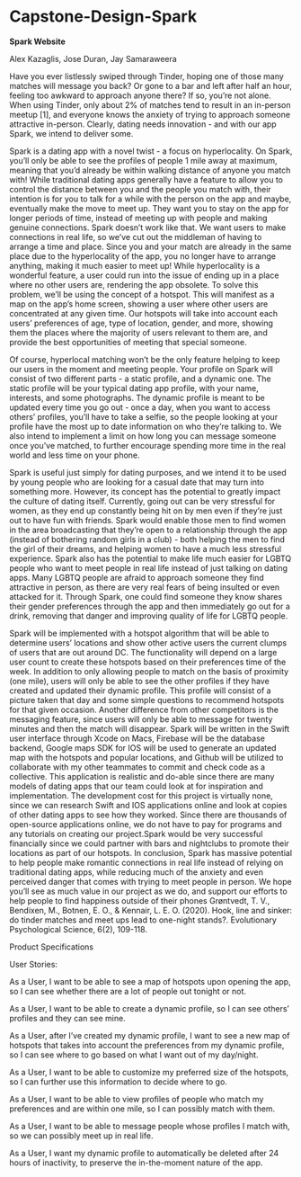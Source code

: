 # Capstone-Design-Spark

<b>Spark Website</b>

Alex Kazaglis, Jose Duran, Jay Samaraweera


Have you ever listlessly swiped through Tinder, hoping one of those many matches will message you back? Or gone to a bar and left after half an hour, feeling too awkward to approach anyone there? If so, you’re not alone. When using Tinder, only about 2% of matches tend to result in an in-person meetup [1], and everyone knows the anxiety of trying to approach someone attractive in-person. Clearly, dating needs innovation - and with our app Spark, we intend to deliver some.

Spark is a dating app with a novel twist - a focus on hyperlocality. On Spark, you’ll only be able to see the profiles of people 1 mile away at maximum, meaning that you’d already be within walking distance of anyone you match with! While traditional dating apps generally have a feature to allow you to control the distance between you and the people you match with, their intention is for you to talk for a while with the person on the app and maybe, eventually make the move to meet up. They want you to stay on the app for longer periods of time, instead of meeting up with people and making genuine connections. Spark doesn’t work like that. We want users to make connections in real life, so we’ve cut out the middleman of having to arrange a time and place. Since you and your match are already in the same place due to the hyperlocality of the app, you no longer have to arrange anything, making it much easier to meet up! While hyperlocality is a wonderful feature, a user could run into the issue of ending up in a place where no other users are, rendering the app obsolete. To solve this problem, we’ll be using the concept of a hotspot. This will manifest as a map on the app’s home screen, showing a user where other users are concentrated at any given time. Our hotspots will take into account each users’ preferences of age, type of location, gender, and more, showing them the places where the majority of users relevant to them are, and provide the best opportunities of meeting that special someone.  

Of course, hyperlocal matching won’t be the only feature helping to keep our users in the moment and meeting people. Your profile on Spark will consist of two different parts - a static profile, and a dynamic one. The static profile will be your typical dating app profile, with your name, interests, and some photographs. The dynamic profile is meant to be updated every time you go out - once a day, when you want to access others’ profiles, you’ll have to take a selfie, so the people looking at your profile have the most up to date information on who they’re talking to. We also intend to implement a limit on how long you can message someone once you’ve matched, to further encourage spending more time in the real world and less time on your phone. 

Spark is useful just simply for dating purposes, and we intend it to be used by young people who are looking for a casual date that may turn into something more. However, its concept has the potential to greatly impact the culture of dating itself. Currently, going out can be very stressful for women, as they end up constantly being hit on by men even if they’re just out to have fun with friends. Spark would enable those men to find women in the area broadcasting that they’re open to a relationship through the app (instead of bothering random girls in a club) - both helping the men to find the girl of their dreams, and helping women to have a much less stressful experience. Spark also has the potential to make life much easier for LGBTQ people who want to meet people in real life instead of just talking on dating apps. Many LGBTQ people are afraid to approach someone they find attractive in person, as there are very real fears of being insulted or even attacked for it. Through Spark, one could find someone they know shares their gender preferences through the app and then immediately go out for a drink, removing that danger and improving quality of life for LGBTQ people.

Spark will be implemented with a hotspot algorithm that will be able to determine users’ locations and show other active users the current clumps of users that are out around DC. The functionality will depend on a large user count to create these hotspots based on their preferences time of the week. In addition to only allowing people to match on the basis of proximity (one mile), users will only be able to see the other profiles if they have created and updated their dynamic profile. This profile will consist of a picture taken that day and some simple questions to recommend hotspots for that given occasion. Another difference from other competitors is the messaging feature, since users will only be able to message for twenty minutes and then the match will disappear. 
Spark will be written in the Swift user interface through Xcode on Macs, Firebase will be the database backend, Google maps SDK for IOS will be used to generate an updated map with the hotspots and popular locations, and Github will be utilized to collaborate with my other teammates to commit and check code as a collective. This application is realistic and do-able since there are many models of dating apps that our team could look at for inspiration and implementation. The development cost for this project is virtually none, since we can research Swift and IOS applications online and look at copies of other dating apps to see how they worked. Since there are thousands of open-source applications online, we do not have to pay for programs and any tutorials on creating our project.Spark would be very successful financially since we could partner with bars and nightclubs to promote their locations as part of our hotspots. 
In conclusion, Spark has massive potential to help people make romantic connections in real life instead of relying on traditional dating apps, while reducing much of the anxiety and even perceived danger that comes with trying to meet people in person. We hope you’ll see as much value in our project as we do, and support our efforts to help people to find happiness outside of their phones
Grøntvedt, T. V., Bendixen, M., Botnen, E. O., & Kennair, L. E. O. (2020). Hook, line and sinker: do tinder matches and meet ups lead to one-night stands?. Evolutionary Psychological Science, 6(2), 109-118.



Product Specifications


User Stories:

As a User, I want to be able to see a map of hotspots upon opening the app, so I can see whether there are a lot of people out tonight or not.

As a User, I want to be able to create a dynamic profile, so I can see others’ profiles and they can see mine.

As a User, after I’ve created my dynamic profile, I want to see a new map of hotspots that takes into account the preferences from my dynamic profile, so I can see where to go based on what I want out of my day/night. 

As a User, I want to be able to customize my preferred size of the hotspots, so I can further use this information to decide where to go. 

As a User, I want to be able to view profiles of people who match my preferences and are within one mile, so I can possibly match with them.

As a User, I want to be able to message people whose profiles I match with, so we can possibly meet up in real life.

As a User, I want my dynamic profile to automatically be deleted after 24 hours of inactivity, to preserve the in-the-moment nature of the app.


